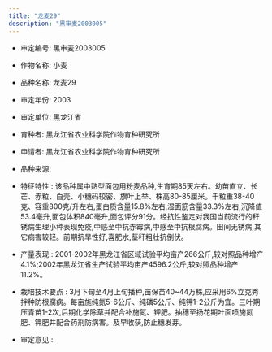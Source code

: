 ```yaml
---
title: "龙麦29"
description: "黑审麦2003005"
---
```

* 审定编号:  黑审麦2003005

*  作物名称:  小麦

*  品种名称:  龙麦29

*  审定年份:  2003

*  审定单位:  黑龙江省

* 育种者:  黑龙江省农业科学院作物育种研究所

*  申请者:  黑龙江省农业科学院作物育种研究所

*  品种来源:  

*  特征特性 : 
该品种属中熟型面包用粉麦品种,生育期85天左右。幼苗直立、长芒、赤粒、白壳、小穗码较密、旗叶上举、株高80-85厘米。千粒重38-40克、容重800克/升左右,蛋白质含量15.8%左右,湿面筋含量33.3%左右,沉降值53.4毫升,面包体积840毫升,面包评分91分。经抗性鉴定对我国当前流行的秆锈病生理小种表现免疫,中感至中抗赤霉病,中感至中抗根腐病。田间无锈病,其它病害较轻。前期抗旱性好,喜肥水,茎秆粗壮抗倒伏。
 
*  产量表现 : 
2001-2002年黑龙江省区域试验平均亩产266公斤,较对照品种增产4.1%;2002年黑龙江省生产试验平均亩产4596.2公斤,较对照品种增产11.2%。

*  栽培技术要点 : 
3月下旬至4月上旬播种,亩保苗40~44万株,应采用6%立克秀拌种防根腐病。每亩施纯氮5-6公斤、纯磷5公斤、纯钾1-2公斤为宜。三叶期压青苗1-2次,后期化学除草并配合补施氮、钾肥。抽穗至扬花期叶面喷施氮肥、钾肥并配合药剂防病害。及早收获,防止穗发芽。

*  审定意见 : 

